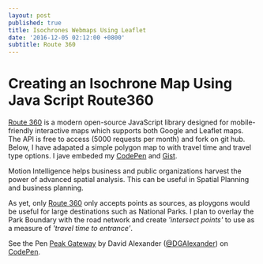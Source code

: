 ```yaml
---
layout: post
published: true
title: Isochrones Webmaps Using Leaflet
date: '2016-12-05 02:12:00 +0800'
subtitle: Route 360
---
```

**Creating an Isochrone Map Using Java Script Route360**
========================

[Route 360](https://www.route360.net/index.html) is a modern open-source JavaScript library designed for mobile-friendly interactive maps which supports both Google and Leaflet maps. The API is free to access (5000 requests per month) and fork on git hub. Below, I have adapated a simple polygon map to with travel time and travel type options. I jave embeded my [CodePen](http://codepen.io/) and [Gist](https://gist.github.com/). 

Motion Intelligence helps business and public organizations harvest the power of advanced spatial analysis. This can be useful in Spatial Planning and business planning. 

As yet, only [Route 360](https://www.route360.net/index.html) only accepts points as sources, as ploygons would be useful for large destinations such as National Parks. I plan to overlay the Park Boundary with the road network and create *'intersect points'* to use as a measure of *'travel time to entrance'*.  

<p data-height="471" data-theme-id="dark" data-slug-hash="pNLJGr" data-default-tab="result" data-user="DGAlexander" data-embed-version="2" data-pen-title="Peak Gateway" class="codepen">See the Pen <a href="http://codepen.io/DGAlexander/pen/pNLJGr/">Peak Gateway</a> by David  Alexander (<a href="http://codepen.io/DGAlexander">@DGAlexander</a>) on <a href="http://codepen.io">CodePen</a>.</p>
<script async src="https://production-assets.codepen.io/assets/embed/ei.js"></script>

<script src="https://bl.ocks.org/DGalexander/6657db41eb3d68c333ad4ebc4007748b"></script>
